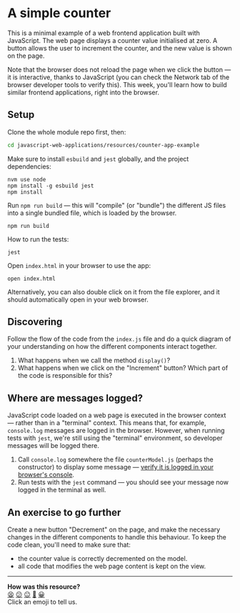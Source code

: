 # A simple counter

This is a minimal example of a web frontend application built with JavaScript. The web page displays a counter value initialised at zero. A button allows the user to increment the counter, and the new value is shown on the page.

Note that the browser does not reload the page when we click the button — it is interactive, thanks to JavaScript (you can check the Network tab of the browser developer tools to verify this). This week, you'll learn how to build similar frontend applications, right into the browser.

## Setup

Clone the whole module repo first, then:

```bash
cd javascript-web-applications/resources/counter-app-example
```

Make sure to install `esbuild` and `jest` globally, and the project dependencies: 
```
nvm use node
npm install -g esbuild jest
npm install
```

Run `npm run build` — this will "compile" (or "bundle") the different JS files into a single bundled file, which is loaded by the browser.
```
npm run build
```

How to run the tests:
```
jest
```

Open `index.html` in your browser to use the app:

```
open index.html
```

Alternatively, you can also double click on it from the file explorer, and it should automatically open in your web browser.

## Discovering

Follow the flow of the code from the `index.js` file and do a quick diagram of
your understanding on how the different components interact together.

1. What happens when we call the method `display()`?
2. What happens when we click on the "Increment" button? Which part of the code
   is responsible for this?

## Where are messages logged?

JavaScript code loaded on a web page is executed in the browser context — rather than in a "terminal" context. This means that, for example, `console.log` messages are logged in the browser. However, when running tests with `jest`, we're still using the "terminal" environment, so developer messages will be logged there.

1. Call `console.log` somewhere the file `counterModel.js` (perhaps the constructor) to display some message — [verify it is logged in your browser's console](https://developer.chrome.com/docs/devtools/console/log/).
2. Run tests with the `jest` command — you should see your message now logged in the terminal as well.

## An exercise to go further

Create a new button "Decrement" on the page, and make the necessary changes in the different
components to handle this behaviour. To keep the code clean, you'll need to make
sure that:
  * the counter value is correctly decremented on the model.
  * all code that modifies the web page content is kept on the view.

<!-- BEGIN GENERATED SECTION DO NOT EDIT -->

---

**How was this resource?**  
[😫](https://airtable.com/shrUJ3t7KLMqVRFKR?prefill_Repository=makersacademy%2Fjavascript-web-applications&prefill_File=resources%2Fcounter-app-example%2FREADME.md&prefill_Sentiment=😫) [😕](https://airtable.com/shrUJ3t7KLMqVRFKR?prefill_Repository=makersacademy%2Fjavascript-web-applications&prefill_File=resources%2Fcounter-app-example%2FREADME.md&prefill_Sentiment=😕) [😐](https://airtable.com/shrUJ3t7KLMqVRFKR?prefill_Repository=makersacademy%2Fjavascript-web-applications&prefill_File=resources%2Fcounter-app-example%2FREADME.md&prefill_Sentiment=😐) [🙂](https://airtable.com/shrUJ3t7KLMqVRFKR?prefill_Repository=makersacademy%2Fjavascript-web-applications&prefill_File=resources%2Fcounter-app-example%2FREADME.md&prefill_Sentiment=🙂) [😀](https://airtable.com/shrUJ3t7KLMqVRFKR?prefill_Repository=makersacademy%2Fjavascript-web-applications&prefill_File=resources%2Fcounter-app-example%2FREADME.md&prefill_Sentiment=😀)  
Click an emoji to tell us.

<!-- END GENERATED SECTION DO NOT EDIT -->
